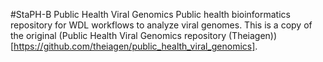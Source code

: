 #StaPH-B Public Health Viral Genomics
Public health bioinformatics repository for WDL workflows to analyze viral genomes. This is a copy of the original (Public Health Viral Genomics repository (Theiagen))[https://github.com/theiagen/public_health_viral_genomics].
